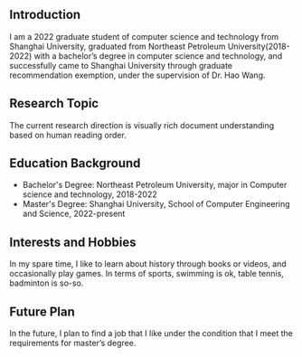 ## Introduction
I am a 2022 graduate student of computer science and technology from Shanghai University, graduated from Northeast Petroleum University(2018-2022) with a bachelor’s degree in computer science and technology, and successfully came to Shanghai University through graduate recommendation exemption, under the supervision of Dr. Hao Wang.

## Research Topic
The current research direction is visually rich document understanding based on human reading order. 




## Education Background
- Bachelor's Degree: Northeast Petroleum University, major in Computer science and technology, 2018-2022
- Master's Degree: Shanghai University, School of Computer Engineering and Science, 2022-present

## Interests and Hobbies
In my spare time, I like to learn about history through books or videos, and occasionally play games. In terms of sports, swimming is ok, table tennis, badminton is so-so.

## Future Plan
In the future, I plan to find a job that I like under the condition that I meet the requirements for master’s degree.
